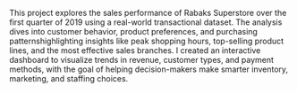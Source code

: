 This project explores the sales performance of Rabaks Superstore over the first quarter of 2019 using a real-world transactional dataset. The analysis dives into customer behavior, product preferences, and purchasing patternshighlighting insights like peak shopping hours, top-selling product lines, and the most effective sales branches. I created an interactive dashboard to visualize trends in revenue, customer types, and payment methods, with the goal of helping decision-makers make smarter inventory, marketing, and staffing choices.
